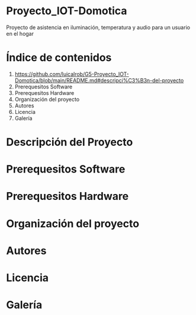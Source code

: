 # Proyecto_IOT-Domotica
Proyecto de asistencia en iluminación, temperatura y audio para un usuario en el hogar

# Índice de contenidos
  1. https://github.com/luicalrob/G5-Proyecto_IOT-Domotica/blob/main/README.md#descripci%C3%B3n-del-proyecto
  2. Prerequesitos Software
  3. Prerequesitos Hardware
  4. Organización del proyecto
  5. Autores
  6. Licencia
  7. Galería

# Descripción del Proyecto

# Prerequesitos Software

# Prerequesitos Hardware

# Organización del proyecto

# Autores

# Licencia

# Galería
